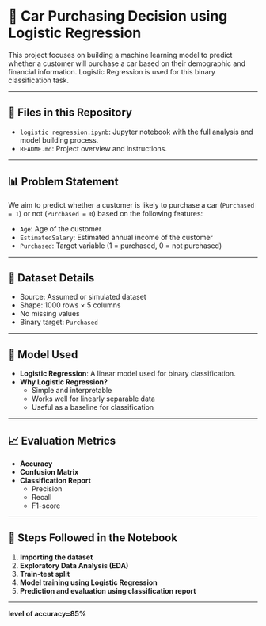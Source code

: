 # 🚗 Car Purchasing Decision using Logistic Regression

This project focuses on building a machine learning model to predict whether a customer will purchase a car based on their demographic and financial information. Logistic Regression is used for this binary classification task.

---

## 📁 Files in this Repository

- `logistic regression.ipynb`: Jupyter notebook with the full analysis and model building process.
- `README.md`: Project overview and instructions.

---

## 📊 Problem Statement

We aim to predict whether a customer is likely to purchase a car (`Purchased = 1`) or not (`Purchased = 0`) based on the following features:

- `Age`: Age of the customer
- `EstimatedSalary`: Estimated annual income of the customer
- `Purchased`: Target variable (1 = purchased, 0 = not purchased)

---

## 📌 Dataset Details

- Source: Assumed or simulated dataset
- Shape: 1000 rows × 5 columns
- No missing values
- Binary target: `Purchased`

---

## 🧠 Model Used

- **Logistic Regression**: A linear model used for binary classification.
- **Why Logistic Regression?**
  - Simple and interpretable
  - Works well for linearly separable data
  - Useful as a baseline for classification

---

## 📈 Evaluation Metrics

- **Accuracy**
- **Confusion Matrix**
- **Classification Report**
  - Precision
  - Recall
  - F1-score

---

## 🧪 Steps Followed in the Notebook

1. **Importing the dataset**
2. **Exploratory Data Analysis (EDA)**
3. **Train-test split**
4. **Model training using Logistic Regression**
5. **Prediction and evaluation using classification report**

---

**level of accuracy=85%**
